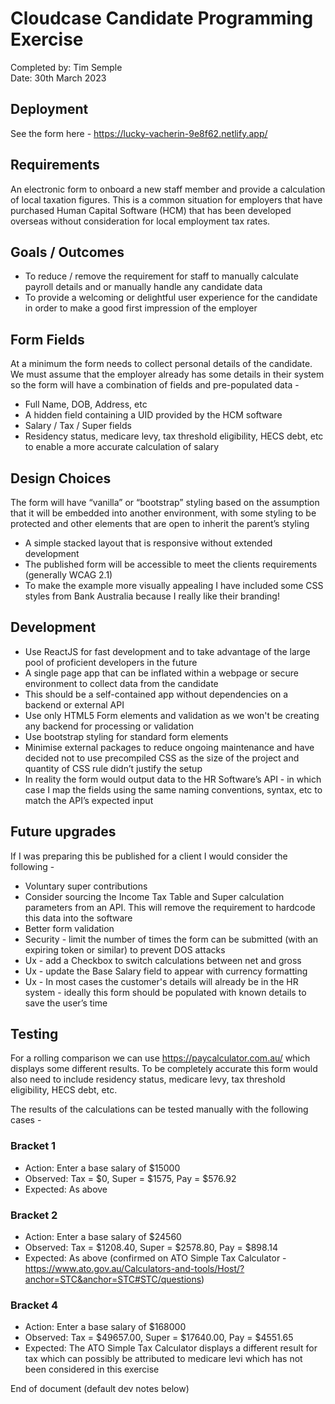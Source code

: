 # Cloudcase Candidate Programming Exercise

Completed by: Tim Semple\
Date: 30th March 2023

## Deployment
See the form here - https://lucky-vacherin-9e8f62.netlify.app/

## Requirements
An electronic form to onboard a new staff member and provide a calculation of local taxation figures. This is a common situation for employers that have purchased Human Capital Software (HCM) that has been developed overseas without consideration for local employment tax rates.

## Goals / Outcomes
- To reduce / remove the requirement for staff to manually calculate payroll details and or manually handle any candidate data
- To provide a welcoming or delightful user experience for the candidate in order to make a good first impression of the employer

## Form Fields
At a minimum the form needs to collect personal details of the candidate. We must assume that the employer already has some details in their system so the form will have a combination of fields and pre-populated data -
- Full Name, DOB, Address, etc
- A hidden field containing a UID provided by the HCM software
- Salary / Tax / Super fields
- Residency status, medicare levy, tax threshold eligibility, HECS debt, etc to enable a more accurate calculation of salary

## Design Choices
The form will have “vanilla” or “bootstrap” styling based on the assumption that it will be embedded into another environment, with some styling to be protected and other elements that are open to inherit the parent’s styling
- A simple stacked layout that is responsive without extended development
- The published form will be accessible to meet the clients requirements (generally WCAG 2.1)
- To make the example more visually appealing I have included some CSS styles from Bank Australia because I really like their branding!

## Development
- Use ReactJS for fast development and to take advantage of the large pool of proficient developers in the future
- A single page app that can be inflated within a webpage or secure environment to collect data from the candidate
- This should be a self-contained app without dependencies on a backend or external API
- Use only HTML5 Form elements and validation as we won't be creating any backend for processing or validation
- Use bootstrap styling for standard form elements
- Minimise external packages to reduce ongoing maintenance and have decided not to use precompiled CSS as the size of the project and quantity of CSS rule didn’t justify the setup
- In reality the form would output data to the HR Software’s API - in which case I map the fields using the same naming conventions, syntax, etc to match the API’s expected input

## Future upgrades
If I was preparing this be published for a client I would consider the following -
- Voluntary super contributions
- Consider sourcing the Income Tax Table and Super calculation parameters from an API. This will remove the requirement to hardcode this data into the software
- Better form validation
- Security - limit the number of times the form can be submitted (with an expiring token or similar) to prevent DOS attacks
- Ux - add a Checkbox to switch calculations between net and gross
- Ux - update the Base Salary field to appear with currency formatting
- Ux - In most cases the customer's details will already be in the HR system - ideally this form should be populated with known details to save the user’s time

## Testing
For a rolling comparison we can use https://paycalculator.com.au/ which displays some different results. To be completely accurate this form would also need to include residency status, medicare levy, tax threshold eligibility, HECS debt, etc.

The results of the calculations can be tested manually with the following cases -

### Bracket 1
- Action: Enter a base salary of $15000
- Observed: Tax = $0, Super = $1575, Pay = $576.92
- Expected: As above

### Bracket 2
- Action: Enter a base salary of $24560
- Observed: Tax = $1208.40, Super = $2578.80, Pay = $898.14
- Expected: As above (confirmed on ATO Simple Tax Calculator - https://www.ato.gov.au/Calculators-and-tools/Host/?anchor=STC&anchor=STC#STC/questions)

### Bracket 4
- Action: Enter a base salary of $168000
- Observed: Tax = $49657.00, Super = $17640.00, Pay = $4551.65
- Expected: The ATO Simple Tax Calculator displays a different result for tax which can possibly be attributed to medicare levi which has not been considered in this exercise



End of document (default dev notes below)